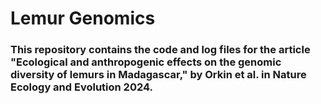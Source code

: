 # Lemur Genomics

### This repository contains the code and log files for the article "Ecological and anthropogenic effects on the genomic diversity of lemurs in Madagascar," by Orkin et al. in Nature Ecology and Evolution 2024. 


